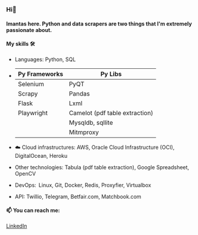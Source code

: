 ### Hi👋

#### Imantas here. Python and data scrapers are two things that I'm extremely passionate about.

#### My skills 🛠️
* Languages: Python, SQL
* 
    | Py Frameworks |    Py Libs                     |
    | ------------- | ------------------------------ |
    | Selenium      | PyQT                           |
    | Scrapy        | Pandas                         |
    | Flask         | Lxml                           |
    | Playwright    | Camelot (pdf table extraction) |
    |               | Mysqldb, sqllite               |
    |               | Mitmproxy                      |

* ☁️ Cloud infrastructures: AWS, Oracle Cloud Infrastructure (OCI), DigitalOcean, Heroku
* Other technologies: Tabula (pdf table extraction), Google Spreadsheet, OpenCV
* DevOps: Linux, Git, Docker, Redis, Proxyfier, Virtualbox
* API: Twillio, Telegram, Betfair.com, Matchbook.com

#### 📫 You can reach me:
[LinkedIn](https://www.linkedin.com/in/imantas-šateika-178248243)

<!--
**stumm148/stumm148** is a ✨ _special_ ✨ repository because its `README.md` (this file) appears on your GitHub profile.

Here are some ideas to get you started:

- 🔭 I’m currently working on ...
- 🌱 I’m currently learning ...
- 👯 I’m looking to collaborate on ...
- 🤔 I’m looking for help with ...
- 💬 Ask me about ...
- 📫 How to reach me: ...
- 😄 Pronouns: ...
- ⚡ Fun fact: ...
-->
